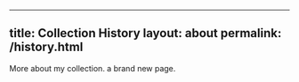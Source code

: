  ---
  title: Collection History
  layout: about
  permalink: /history.html
  ---
  More about my collection. a brand new page.